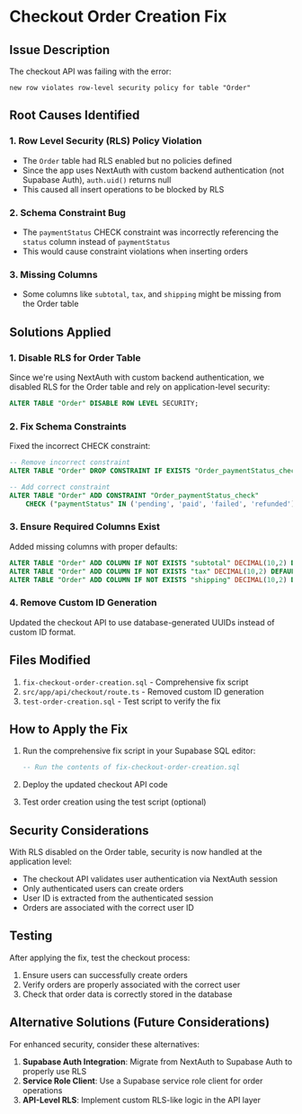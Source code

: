 # Checkout Order Creation Fix

## Issue Description
The checkout API was failing with the error:
```
new row violates row-level security policy for table "Order"
```

## Root Causes Identified

### 1. Row Level Security (RLS) Policy Violation
- The `Order` table had RLS enabled but no policies defined
- Since the app uses NextAuth with custom backend authentication (not Supabase Auth), `auth.uid()` returns null
- This caused all insert operations to be blocked by RLS

### 2. Schema Constraint Bug
- The `paymentStatus` CHECK constraint was incorrectly referencing the `status` column instead of `paymentStatus`
- This would cause constraint violations when inserting orders

### 3. Missing Columns
- Some columns like `subtotal`, `tax`, and `shipping` might be missing from the Order table

## Solutions Applied

### 1. Disable RLS for Order Table
Since we're using NextAuth with custom backend authentication, we disabled RLS for the Order table and rely on application-level security:

```sql
ALTER TABLE "Order" DISABLE ROW LEVEL SECURITY;
```

### 2. Fix Schema Constraints
Fixed the incorrect CHECK constraint:

```sql
-- Remove incorrect constraint
ALTER TABLE "Order" DROP CONSTRAINT IF EXISTS "Order_paymentStatus_check";

-- Add correct constraint
ALTER TABLE "Order" ADD CONSTRAINT "Order_paymentStatus_check" 
    CHECK ("paymentStatus" IN ('pending', 'paid', 'failed', 'refunded'));
```

### 3. Ensure Required Columns Exist
Added missing columns with proper defaults:

```sql
ALTER TABLE "Order" ADD COLUMN IF NOT EXISTS "subtotal" DECIMAL(10,2) DEFAULT 0;
ALTER TABLE "Order" ADD COLUMN IF NOT EXISTS "tax" DECIMAL(10,2) DEFAULT 0;
ALTER TABLE "Order" ADD COLUMN IF NOT EXISTS "shipping" DECIMAL(10,2) DEFAULT 0;
```

### 4. Remove Custom ID Generation
Updated the checkout API to use database-generated UUIDs instead of custom ID format.

## Files Modified

1. `fix-checkout-order-creation.sql` - Comprehensive fix script
2. `src/app/api/checkout/route.ts` - Removed custom ID generation
3. `test-order-creation.sql` - Test script to verify the fix

## How to Apply the Fix

1. Run the comprehensive fix script in your Supabase SQL editor:
   ```sql
   -- Run the contents of fix-checkout-order-creation.sql
   ```

2. Deploy the updated checkout API code

3. Test order creation using the test script (optional)

## Security Considerations

With RLS disabled on the Order table, security is now handled at the application level:

- The checkout API validates user authentication via NextAuth session
- Only authenticated users can create orders
- User ID is extracted from the authenticated session
- Orders are associated with the correct user ID

## Testing

After applying the fix, test the checkout process:

1. Ensure users can successfully create orders
2. Verify orders are properly associated with the correct user
3. Check that order data is correctly stored in the database

## Alternative Solutions (Future Considerations)

For enhanced security, consider these alternatives:

1. **Supabase Auth Integration**: Migrate from NextAuth to Supabase Auth to properly use RLS
2. **Service Role Client**: Use a Supabase service role client for order operations
3. **API-Level RLS**: Implement custom RLS-like logic in the API layer